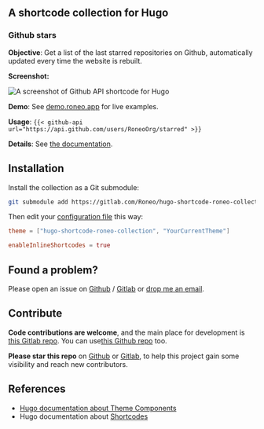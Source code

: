 
## A shortcode collection for Hugo




### Github stars

**Objective**: Get a list of the last starred repositories on Github, automatically updated every time the website is rebuilt.

**Screenshot:**

![A screenshot of Github API shortcode for Hugo](https://roneo.org/illustrations/hugo-api-get-users-starred-repo-from-github-api-shortcode.en-img/20220909004638.jpg)


**Demo**: See [demo.roneo.app](https://demo.roneo.app/hugo-fetch-github-api-shortcode/) for live examples.

**Usage**: `{{< github-api url="https://api.github.com/users/RoneoOrg/starred" >}}`

**Details**: See [the documentation](https://roneo.org/en/hugo-fetch-remote-data-github-api-shortcode/).


## Installation

Install the collection as a Git submodule:

```bash
git submodule add https://gitlab.com/Roneo/hugo-shortcode-roneo-collection.git themes/hugo-shortcode-roneo-collection
```

Then edit your [configuration file](https://gohugo.io/getting-started/configuration/) this way:

```toml
theme = ["hugo-shortcode-roneo-collection", "YourCurrentTheme"]

enableInlineShortcodes = true
```

## Found a problem?

Please open an issue on [Github](https://github.com/RoneoOrg/hugo-shortcode-roneo-collection/issues) / [Gitlab](https://gitlab.com/Roneo/hugo-shortcode-roneo-collection) or [drop me an email](https://roneo.org/contact/).


## Contribute

**Code contributions are welcome**, and the main place for development is [this Gitlab repo](https://gitlab.com/Roneo/hugo-shortcode-roneo-collection). You can use[this Github repo](https://github.com/RoneoOrg/hugo-shortcode-roneo-collection) too.

**Please star this repo** on [Github](https://github.com/RoneoOrg/hugo-shortcode-roneo-collection) or [Gitlab](https://gitlab.com/Roneo/hugo-shortcode-roneo-collection), to help this project gain some visibility and reach new contributors.


## References

-   [Hugo documentation about Theme Components](https://gohugo.io/hugo-modules/theme-components/)
-   Hugo documentation about [Shortcodes](https://gohugo.io/content-management/shortcodes/)